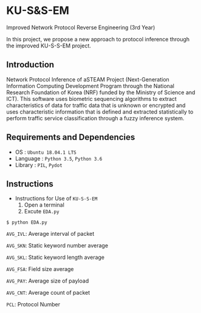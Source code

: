 # KU-S&S-EM
Improved Network Protocol Reverse Engineering (3rd Year)

In this project, we propose a new approach to protocol inference through the improved KU-S-S-EM project.

## Introduction
Network Protocol Inference of aSTEAM Project (Next-Generation Information Computing Development Program through the National Research Foundation of Korea (NRF) funded by the Ministry of Science and ICT). 
This software uses biometric sequencing algorithms to extract characteristics of data for traffic data that is unknown or encrypted and uses characteristic information that is defined and extracted statistically to perform traffic service classification through a fuzzy inference system.

## Requirements and Dependencies
* OS : `Ubuntu 18.04.1 LTS`
* Language : `Python 3.5`, `Python 3.6`
* Library : `PIL`, `Pydot`

## Instructions
* Instructions for Use of `KU-S-S-EM`
  1. Open a terminal
  2. Excute `EDA.py`

```shell script
$ python EDA.py
```

`AVG_IVL`: Average interval of packet

`AVG_SKN`: Static keyword number average

`AVG_SKL`: Static keyword length average

`AVG_FSA`: Field size average

`AVG_PAY`: Average size of payload

`AVG_CNT`: Average count of packet

`PCL`: Protocol Number
